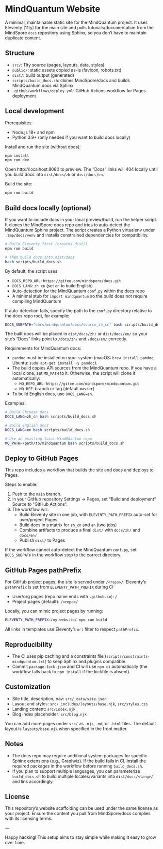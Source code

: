 # MindQuantum Website

A minimal, maintainable static site for the MindQuantum project. It uses Eleventy (11ty) for the main site and pulls tutorials/documentation from the MindSpore `docs` repository using Sphinx, so you don’t have to maintain duplicate content.

## Structure
- `src/`: 11ty source (pages, layouts, data, styles)
- `public/`: static assets copied as-is (favicon, robots.txt)
- `dist/`: build output (generated)
- `scripts/build_docs.sh`: clones MindSpore/docs and builds MindQuantum docs via Sphinx
- `.github/workflows/deploy.yml`: GitHub Actions workflow for Pages deployment

## Local development
Prerequisites:
- Node.js 18+ and npm
- Python 3.9+ (only needed if you want to build docs locally)

Install and run the site (without docs):

```bash
npm install
npm run dev
```

Open http://localhost:8080 to preview. The “Docs” links will 404 locally until you build docs into `dist/docs/zh` or `dist/docs/en`.

Build the site:
```bash
npm run build
```

## Build docs locally (optional)
If you want to include docs in your local preview/build, run the helper script. It clones the MindSpore docs repo and tries to auto-detect the MindQuantum Sphinx project. The script creates a Python virtualenv under `.tmp/docs/venv` and installs constrained dependencies for compatibility.

```bash
# Build Eleventy first (creates dist/)
npm run build

# Then build docs into dist/docs
bash scripts/build_docs.sh
```

By default, the script uses:
- `DOCS_REPO_URL`: `https://gitee.com/mindspore/docs.git`
- `DOCS_LANG`: `zh_cn` (set `en` to build English)
- Auto-detection for the MindQuantum `conf.py` within the docs repo
- A minimal stub for `import mindquantum` so the build does not require compiling MindQuantum

If auto-detection fails, specify the path to the `conf.py` directory relative to the docs repo root, for example:

```bash
DOCS_SUBPATH="docs/mindquantum/docs/source_zh_cn" bash scripts/build_docs.sh
```

The built docs will be placed in `dist/docs/zh/` or `dist/docs/en/` so your site’s “Docs” links point to `/docs/zh/` and `/docs/en/` correctly.

Requirements for MindQuantum docs:
- `pandoc` must be installed on your system (macOS: `brew install pandoc`, Ubuntu: `sudo apt-get install -y pandoc`).
- The build copies API sources from the MindQuantum repo. If you have a local clone, set `MQ_PATH` to it. Otherwise, the script will clone it automatically:
  - `MQ_REPO_URL`: `https://gitee.com/mindspore/mindquantum.git`
  - `MQ_REF`: branch or tag (default `master`)
- To build English docs, use `DOCS_LANG=en`.

Examples:

```bash
# Build Chinese docs
DOCS_LANG=zh_cn bash scripts/build_docs.sh

# Build English docs
DOCS_LANG=en bash scripts/build_docs.sh

# Use an existing local MindQuantum repo
MQ_PATH=/path/to/mindquantum bash scripts/build_docs.sh
```

## Deploy to GitHub Pages
This repo includes a workflow that builds the site and docs and deploys to Pages.

Steps to enable:
1. Push to the `main` branch.
2. In your GitHub repository Settings → Pages, set “Build and deployment” Source to “GitHub Actions”.
3. The workflow will:
   - Build Eleventy site in one job, with `ELEVENTY_PATH_PREFIX` auto-set for user/project Pages
   - Build docs in a matrix for `zh_cn` and `en` (two jobs)
   - Combine artifacts to produce a final `dist/` with `docs/zh/` and `docs/en/`
   - Publish `dist/` to Pages

If the workflow cannot auto-detect the MindQuantum `conf.py`, set `DOCS_SUBPATH` in the workflow step to the correct directory.

## GitHub Pages pathPrefix
For GitHub project pages, the site is served under `/<repo>/`. Eleventy’s `pathPrefix` is set from `ELEVENTY_PATH_PREFIX` during CI:
- User/org pages (repo name ends with `.github.io`): `/`
- Project pages (default): `/<repo>/`

Locally, you can mimic project pages by running:

```bash
ELEVENTY_PATH_PREFIX=/my-website/ npm run build
```

All links in templates use Eleventy’s `url` filter to respect `pathPrefix`.

## Reproducibility
- The CI uses pip caching and a constraints file (`scripts/constraints-mindquantum.txt`) to keep Sphinx and plugins compatible.
- Commit `package-lock.json` and CI will use `npm ci` automatically (the workflow falls back to `npm install` if the lockfile is absent).

## Customization
- Site title, description, nav: `src/_data/site.json`
- Layout and styles: `src/_includes/layouts/base.njk`, `src/styles.css`
- Landing content: `src/index.njk`
- Blog index placeholder: `src/blog.njk`

You can add more pages under `src/` as `.njk`, `.md`, or `.html` files. The default layout is `layouts/base.njk` when specified in the front matter.

## Notes
- The docs repo may require additional system packages for specific Sphinx extensions (e.g., Graphviz). If the build fails in CI, install the required packages in the workflow before running `build_docs.sh`.
- If you plan to support multiple languages, you can parameterize `build_docs.sh` to build multiple locales/variants into `dist/docs/<lang>/` and link accordingly.

## License
This repository’s website scaffolding can be used under the same license as your project. Ensure the content you pull from MindSpore/docs complies with its licensing terms.

—

Happy hacking! This setup aims to stay simple while making it easy to grow over time.
